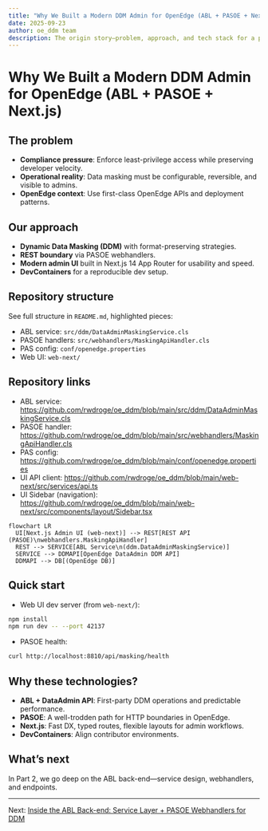 ```yaml
---
title: "Why We Built a Modern DDM Admin for OpenEdge (ABL + PASOE + Next.js)"
date: 2025-09-23
author: oe_ddm team
description: The origin story—problem, approach, and tech stack for a pragmatic OpenEdge Dynamic Data Masking administration solution.
---
```


# Why We Built a Modern DDM Admin for OpenEdge (ABL + PASOE + Next.js)

## The problem
- **Compliance pressure**: Enforce least-privilege access while preserving developer velocity.
- **Operational reality**: Data masking must be configurable, reversible, and visible to admins.
- **OpenEdge context**: Use first-class OpenEdge APIs and deployment patterns.

## Our approach
- **Dynamic Data Masking (DDM)** with format-preserving strategies.
- **REST boundary** via PASOE webhandlers.
- **Modern admin UI** built in Next.js 14 App Router for usability and speed.
- **DevContainers** for a reproducible dev setup.

## Repository structure
See full structure in `README.md`, highlighted pieces:
- ABL service: `src/ddm/DataAdminMaskingService.cls`
- PASOE handlers: `src/webhandlers/MaskingApiHandler.cls`
- PAS config: `conf/openedge.properties`
- Web UI: `web-next/`

## Repository links
- ABL service: https://github.com/rwdroge/oe_ddm/blob/main/src/ddm/DataAdminMaskingService.cls
- PASOE handler: https://github.com/rwdroge/oe_ddm/blob/main/src/webhandlers/MaskingApiHandler.cls
- PAS config: https://github.com/rwdroge/oe_ddm/blob/main/conf/openedge.properties
- UI API client: https://github.com/rwdroge/oe_ddm/blob/main/web-next/src/services/api.ts
- UI Sidebar (navigation): https://github.com/rwdroge/oe_ddm/blob/main/web-next/src/components/layout/Sidebar.tsx

```mermaid
flowchart LR
  UI[Next.js Admin UI (web-next)] --> REST[REST API (PASOE)\nwebhandlers.MaskingApiHandler]
  REST --> SERVICE[ABL Service\n(ddm.DataAdminMaskingService)]
  SERVICE --> DDMAPI[OpenEdge DataAdmin DDM API]
  DDMAPI --> DB[(OpenEdge DB)]
```

## Quick start
- Web UI dev server (from `web-next/`):
```bash
npm install
npm run dev -- --port 42137
```
- PASOE health:
```bash
curl http://localhost:8810/api/masking/health
```

## Why these technologies?
- **ABL + DataAdmin API**: First-party DDM operations and predictable performance.
- **PASOE**: A well-trodden path for HTTP boundaries in OpenEdge.
- **Next.js**: Fast DX, typed routes, flexible layouts for admin workflows.
- **DevContainers**: Align contributor environments.

## What’s next
In Part 2, we go deep on the ABL back-end—service design, webhandlers, and endpoints.

---

Next: [Inside the ABL Back-end: Service Layer + PASOE Webhandlers for DDM](./02-backend-architecture-abl-pasoe.md)

